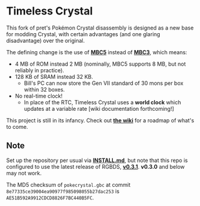 # Timeless Crystal

This fork of pret's Pokémon Crystal disassembly is designed as a new base for modding Crystal, with certain advantages (and one glaring disadvantage) over the original.

The defining change is the use of [**MBC5**][mbc5] instead of [**MBC3**][mbc3], which means:
- 4 MB of ROM instead 2 MB (nominally, MBC5 supports 8 MB, but not reliably in practice).
- 128 KB of SRAM instead 32 KB.
    - Bill's PC can now store the Gen VII standard of 30 mons per box within 32 boxes.
- No real-time clock!
    - In place of the RTC, Timeless Crystal uses a **world clock** which updates at a variable rate [wiki documentation forthcoming!]

This project is still in its infancy. Check out [**the wiki**][wiki] for a roadmap of what's to come.

## Note

Set up the repository per usual via [**INSTALL.md**](INSTALL.md), but note that this repo is configured to use the latest release of RGBDS, [**v0.3.1**][rgbds]. **v0.3.0** and below may not work.

The MD5 checksum of `pokecrystal.gbc` at commit `8e77335ce39004ea90977f985098055b27dac253` is `AE51B592A9912CDCD8826F7BC440B5FC`.

[rgbds]: https://github.com/rednex/rgbds/releases/tag/v0.3.1
[mbc3]: http://gbdev.gg8.se/wiki/articles/Memory_Bank_Controllers#MBC3_.28max_2MByte_ROM_and.2For_32KByte_RAM_and_Timer.29
[mbc5]: http://gbdev.gg8.se/wiki/articles/Memory_Bank_Controllers#MBC5_.28max_8MByte_ROM_and.2For_128KByte_RAM.29
[wiki]: https://github.com/TheMostCuriousThing/TimelessCrystal/wiki/The-future
